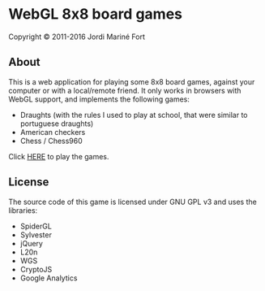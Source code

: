 WebGL 8x8 board games
=====================
Copyright © 2011-2016 Jordi Mariné Fort

About
-----

This is a web application for playing some 8x8 board games, against your computer or with a local/remote friend.
It only works in browsers with WebGL support, and implements the following games:
- Draughts (with the rules I used to play at school, that were similar to portuguese draughts)
- American checkers
- Chess / Chess960


Click [HERE](http://wgs-jmarine.rhcloud.com/webgl8x8boardgames/) to play the games.


License
-------

The source code of this game is licensed under GNU GPL v3 and uses the libraries:
- SpiderGL
- Sylvester
- jQuery
- L20n
- WGS
- CryptoJS
- Google Analytics

